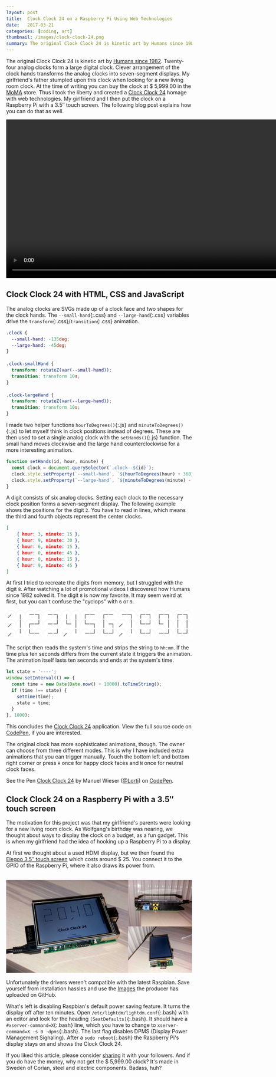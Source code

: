 ```yaml
---
layout: post
title:  Clock Clock 24 on a Raspberry Pi Using Web Technologies
date:   2017-03-21
categories: [coding, art]
thumbnail: /images/clock-clock-24.png
summary: The original Clock Clock 24 is kinetic art by Humans since 1982. Twenty-four analog clocks form a large digital clock. Clever arrangement of the clock hands transforms the analog clocks into seven-segment displays. My girlfriend’s father stumpled upon this clock when looking for a new living room clock. At the time of writing you can buy the clock at $ 5,999.00 in the MoMA store. Thus I took the liberty and created a Clock Clock 24 homage with web technologies. My girlfriend and I then put the clock on a Raspberry Pi with a 3.5″ touch screen. 
---
```


The original Clock Clock 24 is kinetic art by [Humans since 1982]. Twenty-four analog clocks form a large digital clock. Clever arrangement of the clock hands transforms the analog clocks into seven-segment displays. My girlfriend's father stumpled upon this clock when looking for a new living room clock. At the time of writing you can buy the clock at $ 5,999.00 in the [MoMA] store. Thus I took the liberty and created a [Clock Clock 24] homage with web technologies. My girlfriend and I then put the clock on a Raspberry Pi with a 3.5″ touch screen. The following blog post explains how you can do that as well.

<video width="990" height="430" autoplay controls preload="auto" loop>
    <source src="/images/clock-clock-24.mp4" type="video/mp4">
</video>

## Clock Clock 24 with HTML, CSS and JavaScript

The analog clocks are SVGs made up of a clock face and two shapes for the clock hands. The `--small-hand`{:.css} and `--large-hand`{:.css} variables drive the `transform`{:.css}/`transition`{:.css} animation. 

``` css
.clock {
  --small-hand: -135deg;
  --large-hand: -45deg;
}

.clock-smallHand {
  transform: rotateZ(var(--small-hand));
  transition: transform 10s;
}

.clock-largeHand {
  transform: rotateZ(var(--large-hand));
  transition: transform 10s;
}
```

I made two helper functions `hourToDegrees()`{:.js} and `minuteToDegrees()`{:.js} to let myself think in clock positions instead of degrees. These are then used to set a single analog clock with the `setHands()`{:.js} function. The small hand moves clockwise and the large hand counterclockwise for a more interesting animation.

``` js
function setHands(id, hour, minute) {
  const clock = document.querySelector(`.clock--${id}`);
  clock.style.setProperty(`--small-hand`, `${hourToDegrees(hour) + 360}deg`);
  clock.style.setProperty(`--large-hand`, `${minuteToDegrees(minute) - 360}deg`);
}
```

A digit consists of six analog clocks. Setting each clock to the necessary clock position forms a seven-segment display. The following example shows the positions for the digit `2`. You have to read in lines, which means the third and fourth objects represent the center clocks.

``` json
[
    { hour: 3, minute: 15 },
    { hour: 9, minute: 30 },
    { hour: 6, minute: 15 },
    { hour: 0, minute: 45 },
    { hour: 0, minute: 15 },
    { hour: 9, minute: 45 }
]
```

At first I tried to recreate the digits from memory, but I struggled with the digit `8`. After watching a lot of promotional videos I discovered how Humans since 1982 solved it. The digit `8` is now my favorite. It may seem weird at first, but you can't confuse the "cyclops" with `6` or `9`.

![](/images/clock-clock-24-digits.png)

The script then reads the system's time and strips the string to `hh:mm`. If the time plus ten seconds differs from the current state it triggers the animation. The animation itself lasts ten seconds and ends at the system's time.

``` js
let state = '----';
window.setInterval(() => {
  const time = new Date(Date.now() + 10000).toTimeString();
  if (time !== state) {
    setTime(time);
    state = time;
  }
}, 1000);
```

This concludes the [Clock Clock 24] application. View the full source code on [CodePen], if you are interested.

The original clock has more sophisticated animations, though. The owner can choose from three different modes. This is why I have included extra animations that you can trigger manually. Touch the bottom left and bottom right corner or press `H` once for happy clock faces and `N` once for neutral clock faces.

<p data-height="700" data-theme-id="0" data-slug-hash="XpQewQ" data-default-tab="result" data-user="Lorti" data-embed-version="2" data-pen-title="Clock Clock 24" class="codepen">See the Pen <a href="http://codepen.io/Lorti/pen/XpQewQ/">Clock Clock 24</a> by Manuel Wieser (<a href="http://codepen.io/Lorti">@Lorti</a>) on <a href="http://codepen.io">CodePen</a>.</p>
<script async src="https://production-assets.codepen.io/assets/embed/ei.js"></script>

## Clock Clock 24 on a Raspberry Pi with a 3.5″ touch screen

The motivation for this project was that my girlfriend's parents were looking for a new living room clock. As Wolfgang's birthday was nearing, we thought about ways to display the clock on a budget, as a fun gadget. This is when my girlfriend had the idea of hooking up a Raspberry Pi to a display. 

At first we thought about a used HDMI display, but we then found the <a rel="nofollow" href="https://www.amazon.de/gp/product/B01JRUH0CY/ref=as_li_tl?ie=UTF8&camp=1638&creative=6742&creativeASIN=B01JRUH0CY&linkCode=as2&tag=manuninja-21">Elegoo 3.5″ touch screen</a> which costs around $ 25. You connect it to the GPIO of the Raspberry Pi, where it also draws its power from.

<img src="http://ir-de.amazon-adsystem.com/e/ir?t=manuninja-21&l=as2&o=3&a=B01JRUH0CY" width="1" height="1" border="0" alt="" style="border:none !important; margin:0px !important;" />

<img title="These images come from Wolfgang himself, so I guess he was pleased." src="/images/clock-clock-24-on-a-raspberry-pi-with-a-3-5-inch-touchscreen.jpg">

Unfortunately the drivers weren't compatible with the latest Raspbian. Save yourself from installation hassles and use the [Images] the producer has uploaded on GitHub.

What's left is disabling Raspbian's default power saving feature. It turns the display off after ten minutes. Open `/etc/lightdm/lightdm.conf`{:.bash} with an editor and look for the heading `[SeatDefaults]`{:.bash}. It should have a `#xserver-command=X`{:.bash} line, which you have to change to `xserver-command=X -s 0 -dpms`{:.bash}. The last flag disables DPMS (Display Power Management Signaling). After a `sudo reboot`{:.bash} the Raspberry Pi's display stays on and shows the Clock Clock 24.

If you liked this article, please consider [sharing] it with your followers. And if you do have the money, why not get the $ 5,999.00 clock? It's made in Sweden of Corian, steel and electric components. Badass, huh?

[CodePen]: http://codepen.io/Lorti/pen/XpQewQ/
[Humans since 1982]: http://www.humanssince1982.com/
[Clock Clock 24]: http://cc24.g01l.eu/
[Images]: https://github.com/goodtft/LCD-show/wiki/Images-Download-address
[MoMA]: https://store.moma.org/museum/moma/ProductDisplay_Clock-Clock-24-_10451_10001_238891_-1_26663_11551
[sharing]: https://twitter.com/intent/tweet?original_referer=https://manu.ninja/clock-clock-24-on-a-raspberry-pi&text=Clock%20Clock%2024%20on%20a%20Raspberry%20Pi%20Using%20Web%20Technologies&tw_p=tweetbutton&url=https://manu.ninja/clock-clock-24-on-a-raspberry-pi-using-web-technologies&via=manuelwieser
